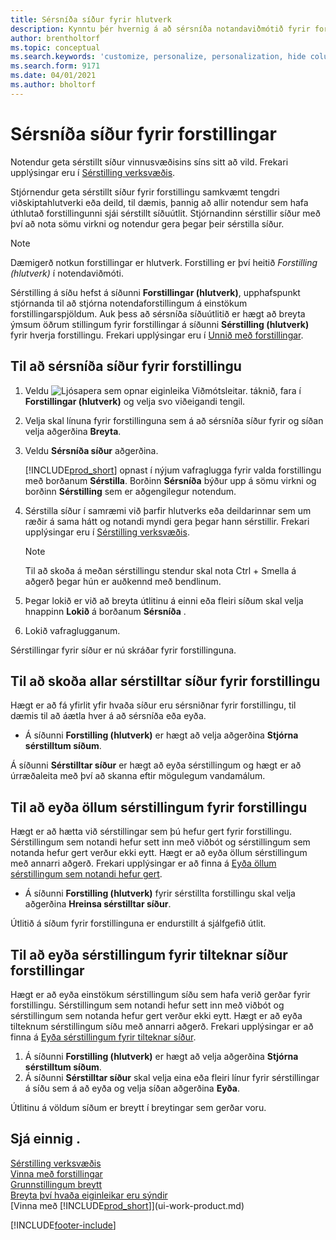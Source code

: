 ```yaml
---
title: Sérsníða síður fyrir hlutverk
description: Kynntu þér hvernig á að sérsníða notandaviðmótið fyrir forstillingu (hlutverk) þannig að allir notendur þess sjái sérsniðið vinnusvæði.
author: brentholtorf
ms.topic: conceptual
ms.search.keywords: 'customize, personalize, personalization, hide columns, remove fields, move fields'
ms.search.form: 9171
ms.date: 04/01/2021
ms.author: bholtorf
---
```

# <a name="customize-pages-for-profiles"></a>Sérsníða síður fyrir forstillingar

 Notendur geta sérstillt síður vinnusvæðisins síns sitt að vild. Frekari upplýsingar eru í [Sérstilling verksvæðis](ui-personalization-user.md).

Stjórnendur geta sérstillt síður fyrir forstillingu samkvæmt tengdri viðskiptahlutverki eða deild, til dæmis, þannig að allir notendur sem hafa úthlutað forstillingunni sjái sérstillt síðuútlit. Stjórnandinn sérstillir síður með því að nota sömu virkni og notendur gera þegar þeir sérstilla síður.

> [!NOTE]
> Dæmigerð notkun forstillingar er hlutverk. Forstilling er því heitið *Forstilling (hlutverk)* í notendaviðmóti.

Sérstilling á síðu hefst á síðunni **Forstillingar (hlutverk)**, upphafspunkt stjórnanda til að stjórna notendaforstillingum á einstökum forstillingarspjöldum. Auk þess að sérsníða síðuútlitið er hægt að breyta ýmsum öðrum stillingum fyrir forstillingar á síðunni **Sérstilling (hlutverk)** fyrir hverja forstillingu. Frekari upplýsingar eru í [Unnið með forstillingar](admin-users-profiles-roles.md).

## <a name="to-customize-pages-for-a-profile"></a>Til að sérsníða síður fyrir forstillingu

1. Veldu ![Ljósapera sem opnar eiginleika Viðmótsleitar.](media/ui-search/search_small.png "Segðu mér hvað þú vilt gera") táknið, fara í **Forstillingar (hlutverk)** og velja svo viðeigandi tengil.
2. Velja skal línuna fyrir forstillinguna sem á að sérsníða síður fyrir og síðan velja aðgerðina **Breyta**.
3. Veldu **Sérsníða síður** aðgerðina.

    [!INCLUDE[prod_short](includes/prod_short.md)] opnast í nýjum vafraglugga fyrir valda forstillingu með borðanum **Sérstilla**. Borðinn **Sérsníða** býður upp á sömu virkni og borðinn **Sérstilling** sem er aðgengilegur notendum.

4. Sérstilla síður í samræmi við þarfir hlutverks eða deildarinnar sem um ræðir á sama hátt og notandi myndi gera þegar hann sérstillir. Frekari upplýsingar eru í [Sérstilling verksvæðis](ui-personalization-user.md).

    > [!NOTE]
    > Til að skoða á meðan sérstillingu stendur skal nota Ctrl + Smella á aðgerð þegar hún er auðkennd með bendlinum.

5. Þegar lokið er við að breyta útlitinu á einni eða fleiri síðum skal velja hnappinn **Lokið** á borðanum **Sérsníða** .
6. Lokið vafraglugganum.

Sérstillingar fyrir síður er nú skráðar fyrir forstillinguna.

## <a name="to-view-all-customized-pages-for-a-profile"></a>Til að skoða allar sérstilltar síður fyrir forstillingu

Hægt er að fá yfirlit yfir hvaða síður eru sérsniðnar fyrir forstillingu, til dæmis til að áætla hver á að sérsníða eða eyða.

- Á síðunni **Forstilling (hlutverk)** er hægt að velja aðgerðina **Stjórna sérstilltum síðum**.

Á síðunni **Sérstilltar síður** er hægt að eyða sérstillingum og hægt er að úrræðaleita með því að skanna eftir mögulegum vandamálum.  

## <a name="to-delete-all-customizations-for-a-profile"></a>Til að eyða öllum sérstillingum fyrir forstillingu

Hægt er að hætta við sérstillingar sem þú hefur gert fyrir forstillingu. Sérstillingum sem notandi hefur sett inn með viðbót og sérstillingum sem notanda hefur gert verður ekki eytt. Hægt er að eyða öllum sérstillingum með annarri aðgerð. Frekari upplýsingar er að finna á [Eyða öllum sérstillingum sem notandi hefur gert](admin-users-profiles-roles.md#to-delete-all-personalizations-made-by-a-user).

- Á síðunni **Forstilling (hlutverk)** fyrir sérstillta forstillingu skal velja aðgerðina **Hreinsa sérstilltar síður**.

Útlitið á síðum fyrir forstillinguna er endurstillt á sjálfgefið útlit.  

## <a name="to-delete-customization-for-specific-pages-for-a-profile"></a>Til að eyða sérstillingum fyrir tilteknar síður forstillingar

Hægt er að eyða einstökum sérstillingum síðu sem hafa verið gerðar fyrir forstillingu. Sérstillingum sem notandi hefur sett inn með viðbót og sérstillingum sem notanda hefur gert verður ekki eytt. Hægt er að eyða tilteknum sérstillingum síðu með annarri aðgerð. Frekari upplýsingar er að finna á [Eyða sérstillingum fyrir tilteknar síður](admin-users-profiles-roles.md#to-delete-personalizations-for-specific-pages).

1. Á síðunni **Forstilling (hlutverk)** er hægt að velja aðgerðina **Stjórna sérstilltum síðum**.
2. Á síðunni **Sérstilltar síður** skal velja eina eða fleiri línur fyrir sérstillingar á síðu sem á að eyða og velja síðan aðgerðina **Eyða**.

Útlitinu á völdum síðum er breytt í breytingar sem gerðar voru.

## <a name="see-also"></a>Sjá einnig .

[Sérstilling verksvæðis](ui-personalization-user.md)  
[Vinna með forstillingar](admin-users-profiles-roles.md)  
[Grunnstillingum breytt](ui-change-basic-settings.md)  
[Breyta því hvaða eiginleikar eru sýndir](ui-experiences.md)  
[Vinna með [!INCLUDE[prod_short](includes/prod_short.md)]](ui-work-product.md)  


[!INCLUDE[footer-include](includes/footer-banner.md)]
